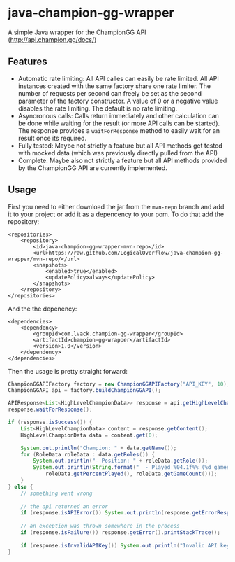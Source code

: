 # java-champion-gg-wrapper
A simple Java wrapper for the ChampionGG API (http://api.champion.gg/docs/)

## Features
* Automatic rate limiting: All API calles can easily be rate limited. All API instances created with the same factory share one rate limiter. The number of requests per second can freely be set as the second parameter of the factory constructor. A value of 0 or a negative value disables the rate limiting. The default is no rate limiting.
* Asyncronous calls: Calls return immediately and other calculation can be done while waiting for the result (or more API calls can be started). The response provides a `waitForResponse` method to easily wait for an result once its required.
* Fully tested: Maybe not strictly a feature but all API methods get tested with mocked data (which was previously directly pulled from the API)
* Complete: Maybe also not strictly a feature but all API methods provided by the ChampionGG API are currently implemented.

## Usage
First you need to either download the jar from the `mvn-repo` branch and add it to your project or add it as a depencency to your pom. To do that add the repository:
```
<repositories>
    <repository>
        <id>java-champion-gg-wrapper-mvn-repo</id>
        <url>https://raw.github.com/LogicalOverflow/java-champion-gg-wrapper/mvn-repo/</url>
        <snapshots>
            <enabled>true</enabled>
            <updatePolicy>always</updatePolicy>
        </snapshots>
    </repository>
</repositories>
```
And the the depenency:
```
<dependencies>
    <dependency>
        <groupId>com.lvack.champion-gg-wrapper</groupId>
        <artifactId>champion-gg-wrapper</artifactId>
        <version>1.0</version>
    </dependency>
</dependencies>
```

Then the usage is pretty straight forward:
```java
ChampionGGAPIFactory factory = new ChampionGGAPIFactory("API_KEY", 10); // do at most 10 requests per second
ChampionGGAPI api = factory.buildChampionGGAPI();

APIResponse<List<HighLevelChampionData>> response = api.getHighLevelChampionData();
response.waitForResponse();

if (response.isSuccess()) {
    List<HighLevelChampionData> content = response.getContent();
    HighLevelChampionData data = content.get(0);

    System.out.println("Champion: " + data.getName());
    for (RoleData roleData : data.getRoles()) {
        System.out.println("- Position: " + roleData.getRole());
        System.out.println(String.format("  - Played %04.1f%% (%d games) of the time in this role",
            roleData.getPercentPlayed(), roleData.getGameCount()));
	}
} else {
	// something went wrong
    
    // the api returned an error
    if (response.isAPIError()) System.out.println(response.getErrorResponse());
    
    // an exception was thrown somewhere in the process
    if (response.isFailure()) response.getError().printStackTrace();
	
    if (response.isInvalidAPIKey()) System.out.println("Invalid API key!");
}
```


